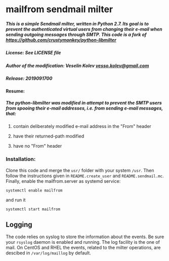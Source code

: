 # mailfrom sendmail milter

##### This is a simple Sendmail milter, written in Python 2.7. Its goal is to prevent the authenticated virtual users from changing their e-mail when sending outgoing messages through SMTP. This code is a fork of https://github.com/crustymonkey/python-libmilter
##### License: See LICENSE file
##### Author of the modification: Veselin Kolev <vesso.kolev@gmail.com>
##### Release: 2019091700

#### Resume:

##### The python-libmilter was modified in attempt to prevent the SMTP users from spooing their e-mail addresses, i.e. from sending e-mail messages, that: 

1. contain deliberately modified e-mail address in the "From" header

2. have their returned-path modified

3. have no "From" header

### Installation: ###

Clone this code and merge the ``usr/`` folder with your system ``/usr``. Then follow the instructions given in ``README.create_user`` and ``README.sendmail.mc``. Finally, enable the mailfrom.server as systemd service:

```
systemctl enable mailfrom
```

and run it

```
systemctl start mailfrom
```

## Logging ##

The code relies on syslog to store the information about the events. Be sure your ``rsyslog`` daemon is enabled and running. The log facility is the one of mail. On CentOS and RHEL the events, related to the milter operations, are descibed in ``/var/log/maillog`` by default.

